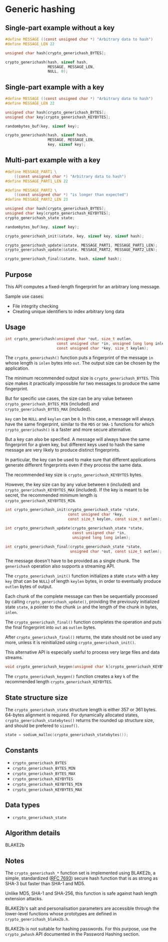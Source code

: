 # Generic hashing

## Single-part example without a key

```c
#define MESSAGE ((const unsigned char *) "Arbitrary data to hash")
#define MESSAGE_LEN 22

unsigned char hash[crypto_generichash_BYTES];

crypto_generichash(hash, sizeof hash,
                   MESSAGE, MESSAGE_LEN,
                   NULL, 0);
```

## Single-part example with a key

```c
#define MESSAGE ((const unsigned char *) "Arbitrary data to hash")
#define MESSAGE_LEN 22

unsigned char hash[crypto_generichash_BYTES];
unsigned char key[crypto_generichash_KEYBYTES];

randombytes_buf(key, sizeof key);

crypto_generichash(hash, sizeof hash,
                   MESSAGE, MESSAGE_LEN,
                   key, sizeof key);
```

## Multi-part example with a key

```c
#define MESSAGE_PART1 \
    ((const unsigned char *) "Arbitrary data to hash")
#define MESSAGE_PART1_LEN 22

#define MESSAGE_PART2 \
    ((const unsigned char *) "is longer than expected")
#define MESSAGE_PART2_LEN 23

unsigned char hash[crypto_generichash_BYTES];
unsigned char key[crypto_generichash_KEYBYTES];
crypto_generichash_state state;

randombytes_buf(key, sizeof key);

crypto_generichash_init(&state, key, sizeof key, sizeof hash);

crypto_generichash_update(&state, MESSAGE_PART1, MESSAGE_PART1_LEN);
crypto_generichash_update(&state, MESSAGE_PART2, MESSAGE_PART2_LEN);

crypto_generichash_final(&state, hash, sizeof hash);
```

## Purpose

This API computes a fixed-length fingerprint for an arbitrary long message.

Sample use cases:

* File integrity checking
* Creating unique identifiers to index arbitrary long data

## Usage

```c
int crypto_generichash(unsigned char *out, size_t outlen,
                       const unsigned char *in, unsigned long long inlen,
                       const unsigned char *key, size_t keylen);
```

The `crypto_generichash()` function puts a fingerprint of the message `in` whose
length is `inlen` bytes into `out`. The output size can be chosen by the
application.

The minimum recommended output size is `crypto_generichash_BYTES`. This size
makes it practically impossible for two messages to produce the same
fingerprint.

But for specific use cases, the size can be any value between
`crypto_generichash_BYTES_MIN` (included) and `crypto_generichash_BYTES_MAX`
(included).

`key` can be `NULL` and `keylen` can be `0`. In this case, a message will always
have the same fingerprint, similar to the `MD5` or `SHA-1` functions for which
`crypto_generichash()` is a faster and more secure alternative.

But a key can also be specified. A message will always have the same fingerprint
for a given key, but different keys used to hash the same message are very
likely to produce distinct fingerprints.

In particular, the key can be used to make sure that different applications
generate different fingerprints even if they process the same data.

The recommended key size is `crypto_generichash_KEYBYTES` bytes.

However, the key size can by any value between `0` (included) and
`crypto_generichash_KEYBYTES_MAX` (included). If the key is meant to be
secret, the recommended minimum length is `crypto_generichash_KEYBYTES_MIN`.

```c
int crypto_generichash_init(crypto_generichash_state *state,
                            const unsigned char *key,
                            const size_t keylen, const size_t outlen);

int crypto_generichash_update(crypto_generichash_state *state,
                              const unsigned char *in,
                              unsigned long long inlen);

int crypto_generichash_final(crypto_generichash_state *state,
                             unsigned char *out, const size_t outlen);
```

The message doesn't have to be provided as a single chunk. The `generichash`
operation also supports a streaming API.

The `crypto_generichash_init()` function initializes a state `state` with a key
`key` (that can be `NULL`) of length `keylen` bytes, in order to eventually
produce `outlen` bytes of output.

Each chunk of the complete message can then be sequentially processed by calling
`crypto_generichash_update()`, providing the previously initialized state
`state`, a pointer to the chunk `in` and the length of the chunk in bytes,
`inlen`.

The `crypto_generichash_final()` function completes the operation and puts the
final fingerprint into `out` as `outlen` bytes.

After `crypto_generichash_final()` returns, the state should not be used any
more, unless it is reinitialized using `crypto_generichash_init()`.

This alternative API is especially useful to process very large files and data
streams.

```c
void crypto_generichash_keygen(unsigned char k[crypto_generichash_KEYBYTES]);
```

The `crypto_generichash_keygen()` function creates a key `k` of the recommended
length `crypto_generichash_KEYBYTES`.

## State structure size

The `crypto_generichash_state` structure length is either 357 or 361 bytes.
64-bytes alignment is required. For dynamically allocated states,
`crypto_generichash_statebytes()` returns the rounded up structure size, and
should be prefered to `sizeof()`.

```c
state = sodium_malloc(crypto_generichash_statebytes());
```

## Constants

* `crypto_generichash_BYTES`
* `crypto_generichash_BYTES_MIN`
* `crypto_generichash_BYTES_MAX`
* `crypto_generichash_KEYBYTES`
* `crypto_generichash_KEYBYTES_MIN`
* `crypto_generichash_KEYBYTES_MAX`

## Data types

* `crypto_generichash_state`

## Algorithm details

BLAKE2b

## Notes

The `crypto_generichash_*` function set is implemented using BLAKE2b, a simple,
standardized ([RFC 7693](https://www.rfc-editor.org/rfc/rfc7693.txt)) secure
hash function that is as strong as SHA-3 but faster than SHA-1 and MD5.

Unlike MD5, SHA-1 and SHA-256, this function is safe against hash length
extension attacks.

BLAKE2b's salt and personalisation parameters are accessible through the
lower-level functions whose prototypes are defined in
`crypto_generichash_blake2b.h`.

BLAKE2b is not suitable for hashing passwords. For this purpose, use the
`crypto_pwhash` API documented in the Password Hashing section.
